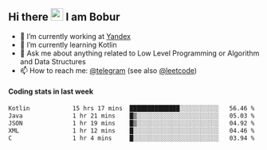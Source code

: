 ## Hi there <img src="https://media.giphy.com/media/hvRJCLFzcasrR4ia7z/giphy.gif" width="25px" height="25px"> I am Bobur

- :briefcase: I’m currently working at [Yandex](https://yandex.ru/)
- :seedling: I’m currently learning Kotlin
- :speech_balloon: Ask me about anything related to Low Level Programming or Algorithm and Data Structures
- :mailbox: How to reach me: [@telegram](https://t.me/octoant) (see also [@leetcode](https://leetcode.com/octoant/))    

#### Coding stats in last week

<!--START_SECTION:waka-->

```txt
Kotlin            15 hrs 17 mins  ██████████████░░░░░░░░░░░   56.46 %
Java              1 hr 21 mins    █▒░░░░░░░░░░░░░░░░░░░░░░░   05.03 %
JSON              1 hr 19 mins    █▒░░░░░░░░░░░░░░░░░░░░░░░   04.92 %
XML               1 hr 12 mins    █░░░░░░░░░░░░░░░░░░░░░░░░   04.46 %
C                 1 hr 4 mins     █░░░░░░░░░░░░░░░░░░░░░░░░   03.94 %
```

<!--END_SECTION:waka-->
